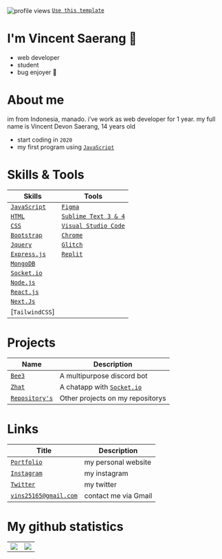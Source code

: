 <img src="https://komarev.com/ghpvc/?username=Vins2106" alt="profile views" align="center" loading="lazy" /> [`Use this template`]

# I'm Vincent Saerang 👋
- web developer
- student
- bug enjoyer 🤦

# About me
im from Indonesia, manado. i’ve work as web developer for 1 year. my full name is Vincent Devon Saerang, 14 years old
- start coding in `2020`
- my first program using [`JavaScript`]

# Skills & Tools
| Skills | Tools |
| ----- | ---------- |
| [`JavaScript`]  | [`Figma`] |
| [`HTML`]        | [`Sublime Text 3 & 4`]  |
| [`CSS`]         | [`Visual Studio Code`]  |
| [`Bootstrap`]   | [`Chrome`]  |
| [`Jquery`]      | [`Glitch`]  |
| [`Express.js`]  | [`Replit`]  |
| [`MongoDB`]     |  |
| [`Socket.io`]   | | 
| [`Node.js`]     | |
| [`React.js`]  | |
| [`Next.Js`] | |
| [`TailwindCSS`] | |

# Projects
| Name | Description |
| ----- | ---------- |
| [`Bee3`] | A multipurpose discord bot |
| [`Zhat`] | A chatapp with [`Socket.io`] |
| [`Repository's`] | Other projects on my repositorys |

# Links
| Title | Description |
| ----- | -------- |
| [`Portfolio`] | my personal website |
| [`Instagram`] | my instagram |
| [`Twitter`] | my twitter |
| [`vins25165@gmail.com`] | contact me via Gmail |

# My github statistics
<table>
  <tr>
    <td align="center" style="padding=0;width=50%;">
      <img align="center" style="padding=0;" src="https://github-readme-stats.vercel.app/api?username=Vins2106&text_color=000000&title_color=000000&show_icons=true&bg_color=20,00d5ff,00ff77&hide_title=true&count_private=true" />
    </td>
    <td>
      <img align="center" style="padding=0;" src="https://github-readme-stats.vercel.app/api/top-langs/?username=Vins2106&text_color=000000&title_color=000000&show_icons=true&bg_color=20,00d5ff,00ff77&layout=compact">
    </td>
  </tr>
</table>


<!-- Links -->
[`JavaScript`]:           https://www.javascript.com/
[`HTML`]:                 https://www.w3schools.com/html/
[`CSS`]:                  https://www.w3schools.com/css/
[`Bootstrap`]:            https://getbootstrap.com/
[`Jquery`]:               https://jquery.com/
[`Express.js`]:           https://expressjs.com/
[`MongoDB`]:              https://www.mongodb.com/
[`React.js`]:             https://reactjs.org/
[`Next.js`]:              https://nextjs.org
[`Socket.io`]:            https://socket.io/
[`Node.js`]:              https://nodejs.org/
[`Figma`]:                https://figma.com/
[`Sublime Text 3 & 4`]:   https://www.sublimetext.com/
[`Visual Studio Code`]:   https://code.visualstudio.com/
[`Chrome`]:               https://www.google.co.id/chrome/
[`Glitch`]:               https://glitch.com/
[`Replit`]:               https://replit.com
[`Portfolio`]:            https://vinsdev.xyz
[`Instagram`]:            https://instagram.com/Vins2106
[`Twitter`]:              https://twitter.com/Vins2106_
[`vins25165@gmail.com`]:  vins25165@gmail.com
[`Bee3`]:                 https://github.com/Bee3-Team/Bee3
[`Zhat`]:                 https://github.com/Vins2106/zhat.cf
[`Repository's`]:         https://github.com/Vins2106?tab=repositories
[`Use this template`]:    https://github.com/Vins2106/Vins2106/generate
